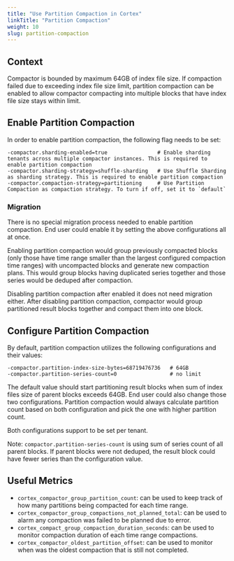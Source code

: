 ```yaml
---
title: "Use Partition Compaction in Cortex"
linkTitle: "Partition Compaction"
weight: 10
slug: partition-compaction
---
```


## Context

Compactor is bounded by maximum 64GB of index file size. If compaction failed due to exceeding index file size limit, partition compaction can be enabled to allow compactor compacting into multiple blocks that have index file size stays within limit.

## Enable Partition Compaction

In order to enable partition compaction, the following flag needs to be set:

```
-compactor.sharding-enabled=true                # Enable sharding tenants across multiple compactor instances. This is required to enable partition compaction
-compactor.sharding-strategy=shuffle-sharding   # Use Shuffle Sharding as sharding strategy. This is required to enable partition compaction
-compactor.compaction-strategy=partitioning     # Use Partition Compaction as compaction strategy. To turn if off, set it to `default`
```

### Migration

There is no special migration process needed to enable partition compaction. End user could enable it by setting the above configurations all at once. 

Enabling partition compaction would group previously compacted blocks (only those have time range smaller than the largest configured compaction time ranges) with uncompacted blocks and generate new compaction plans. This would group blocks having duplicated series together and those series would be deduped after compaction.

Disabling partition compaction after enabled it does not need migration either. After disabling partition compaction, compactor would group partitioned result blocks together and compact them into one block.

## Configure Partition Compaction

By default, partition compaction utilizes the following configurations and their values:

```
-compactor.partition-index-size-bytes=68719476736   # 64GB
-compactor.partition-series-count=0                 # no limit
```

The default value should start partitioning result blocks when sum of index files size of parent blocks exceeds 64GB. End user could also change those two configurations. Partition compaction would always calculate partition count based on both configuration and pick the one with higher partition count.

Both configurations support to be set per tenant.

Note: `compactor.partition-series-count` is using sum of series count of all parent blocks. If parent blocks were not deduped, the result block could have fewer series than the configuration value. 

## Useful Metrics

- `cortex_compactor_group_partition_count`: can be used to keep track of how many partitions being compacted for each time range.
- `cortex_compactor_group_compactions_not_planned_total`: can be used to alarm any compaction was failed to be planned due to error.
- `cortex_compact_group_compaction_duration_seconds`: can be used to monitor compaction duration of each time range compactions.
- `cortex_compactor_oldest_partition_offset`: can be used to monitor when was the oldest compaction that is still not completed.
